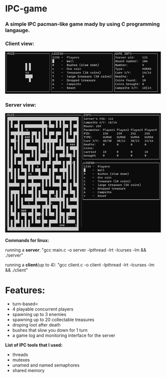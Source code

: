 # IPC-game
<h3>A simple IPC pacman-like game mady by using C programming langauge.</h3>

<h3>Client view:</h3>

![clientview](clientview.png)

<h3>Server view:</h3>

![serverview](serverview.png)

<b>Commands for linux:</b>
<p>running a <b>server</b>: "gcc main.c -o server -lpthread -lrt -lcurses -lm && ./server"</p>
<p>running a <b>client</b>(up to 4): "gcc client.c -o client -lpthread -lrt -lcurses -lm && ./client"</p>


# Features:
* turn-based<
* 4 playable concurrent players
* spawning up to 3 enemies
* spawning up to 20 collectable treasures
* droping loot after death
* bushes that slow you down for 1 turn
* a game log and monitoring interface for the server

<b>List of IPC tools that I used:</b>
* threads
* mutexes
* unamed and named semaphores
* shared memory


